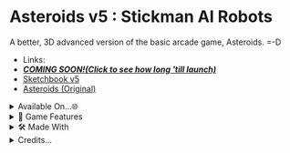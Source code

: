# Asteroids v5 : Stickman AI Robots 

A better, 3D advanced version of the basic arcade game, Asteroids. =-D  
- Links:
- ***[COMING SOON!(Click to see how long 'till launch)](https://exploit-master122.github.io/Countdown/)***
- [Sketchbook v5](https://exploit-master122.github.io/Sketchbook-v5/)
- [Asteroids (Original)](https://exploit-master122.github.io/Asteroids-v6/)

<details>
<summary>Available On...🌐</summary>

- ***Available on all Operating Systems!***
- Available on Linux, ChromeOS! (Debian Ubuntu 64-bit only)
- Available Mobile.
- Available On Windows and Apple.
- It's in-browser,There's a website, too...😁
</details>

<details>
<summary>🚀 Game Features</summary>

- ***FROM A BASIC ARCADE GAME IN 1998, INTO A NEXT-GEN VERSION TO 2025!***
- In this game, it is not just regular Asteroids, with a doodled spaceship. You're a Henry 3d stickman, that looks like *ROBLOX* was the Rip-off.
- Advanced bot AI...
- Boss Battle!!
- Better UI 
- Graphics and CSS better than *XBOX*
- ENCRYPTED MULTIPLAYER SESSIONS!
- Did I say that It was fully 3D, like *Ultrakill?*, with pointer lock and attackers?
- Dark Mode / Light Mode
- Three.js and Typescript game engine, with advanced gravity physics.
- Plane (Spaceship) Advanced Simulator.
- Ship (Qwantum Boat) with graphics like *War Thunder*
- Car. Yep, A car. That's all.
- Helicopters, too!
- Asteroids that you should not get hit by. (No, really!)
- Planets simulated with gravity and an asteroid belt.
- MORE COMING SOON!!
</details>

<details>
<summary>🛠️ Made With</summary>

- ***MADE WITH:***
- HTML (Normal Hypertext Markup Language...)
- Typescript (Modded, Advanced Javascript)
- Three.JS Game Engine.
- CSS Styling!
- Bit of Shell/Linux for Deployment and rendering.
- MORE COMING SOON!
</details>

<details>
<summary>Credits...</summary>

- [Swift502](https://github.com/swift502/Sketchbook) for the Three.js and Typescript game engine.
- [Ben Hatsor](https://www.berryscript.com/) For the Game controller Scripts.
- [Jaydon Liu](https://www.youtube.com/@SmilingSandwich) One of my best friends at school, for brainstorming HTML and supporting Darrkon Network for us.
</details>
  
